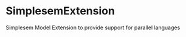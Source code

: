 SimplesemExtension
==================

Simplesem Model Extension to provide support for parallel languages
